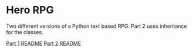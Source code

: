 # Hero RPG

Two different versions of a Python text based RPG. Part 2 uses inheritance for the classes.

[Part 1 README](part1/README.md)
[Part 2 README](part2/README.md)